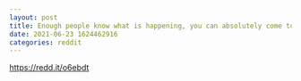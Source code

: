 ```yaml
--- 
layout: post 
title: Enough people know what is happening, you can absolutely come to this sub for advice. 
date: 2021-06-23 1624462916 
categories: reddit 
--- 
```

https://redd.it/o6ebdt
